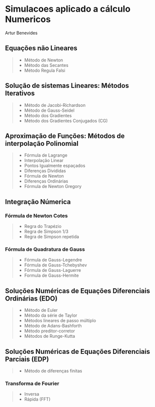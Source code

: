 # Simulacoes aplicado a cálculo Numericos
Artur Benevides

## Equações não Lineares

>* Método de Newton
>* Método das Secantes
>* Método Regula Falsi

## Solução de sistemas Lineares: Métodos Iterativos

>* Método de Jacobi-Richardson
>* Método de Gauss-Seidel
>* Método dos Gradientes
>* Método dos Gradientes Conjugados (CG)

## Aproximação de Funções: Métodos de interpolação Polinomial
 
>* Fórmula de Lagrange
>* Interpolação Linear
>* Pontos Igualmente espaçados
>* Diferenças Divididas
>* Fórmula de Newton
>* Diferenças Ordinárias
>* Fórmula de Newton Gregory

## Integração Númerica

### Fórmula de  Newton Cotes

>* Regra do Trapézio
>* Regra de Simpson 1/3
>* Regra de Simpson repetida

### Fórmula de Quadratura de Gauss
 >* Fórmula de Gauss-Legendre
 >* Fórmula de Gauss-Tchebyshev
 >* Fórmula de Gauss-Laguerre
 >* Formula de Gauss-Hermite

## Soluções Numéricas de Equações Diferenciais Ordinárias (EDO)

>* Método de Euler
>* Método da série de Taylor
>* Métodos lineares de passo múltiplo
>* Método de Adans-Bashforth
>* Método preditor-corretor
>* Métodos de Runge-Kutta

## Soluções Numéricas de Equações Diferenciais Parciais (EDP)

>* Método de diferenças finitas



### Transforma de Fourier 

>* Inversa
>* Rápida (FFT)
